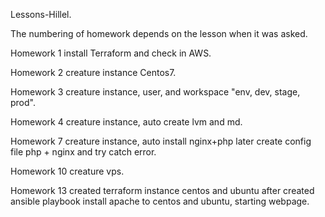 Lessons-Hillel.

The numbering of homework depends on the lesson when it was asked.

Homework 1 install Terraform and check in AWS.

Homework 2 creature instance Centos7.

Homework 3 creature instance, user, and workspace "env, dev, stage, prod".

Homework 4 creature instance, auto create lvm and md.


Homework 7 creature instance, auto install nginx+php later create config file php + nginx and try catch error.

Homework 10 creature vps.

Homework 13 created terraform instance centos and ubuntu after created ansible playbook install apache to centos and ubuntu, starting webpage.